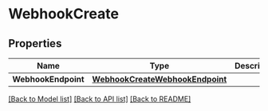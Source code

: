 # WebhookCreate

## Properties

Name | Type | Description | Notes
------------ | ------------- | ------------- | -------------
**WebhookEndpoint** | [**WebhookCreateWebhookEndpoint**](WebhookCreate_webhook_endpoint.md) |  | [optional] 

[[Back to Model list]](../README.md#documentation-for-models) [[Back to API list]](../README.md#documentation-for-api-endpoints) [[Back to README]](../README.md)


